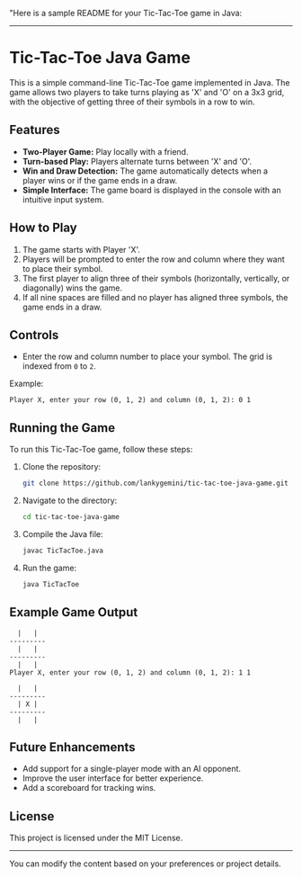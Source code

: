 "Here is a sample README for your Tic-Tac-Toe game in Java:

---

# Tic-Tac-Toe Java Game

This is a simple command-line Tic-Tac-Toe game implemented in Java. The game allows two players to take turns playing as 'X' and 'O' on a 3x3 grid, with the objective of getting three of their symbols in a row to win.

## Features

- **Two-Player Game:** Play locally with a friend.
- **Turn-based Play:** Players alternate turns between 'X' and 'O'.
- **Win and Draw Detection:** The game automatically detects when a player wins or if the game ends in a draw.
- **Simple Interface:** The game board is displayed in the console with an intuitive input system.

## How to Play

1. The game starts with Player 'X'.
2. Players will be prompted to enter the row and column where they want to place their symbol.
3. The first player to align three of their symbols (horizontally, vertically, or diagonally) wins the game.
4. If all nine spaces are filled and no player has aligned three symbols, the game ends in a draw.

## Controls

- Enter the row and column number to place your symbol. The grid is indexed from `0` to `2`.

Example:
```
Player X, enter your row (0, 1, 2) and column (0, 1, 2): 0 1
```

## Running the Game

To run this Tic-Tac-Toe game, follow these steps:

1. Clone the repository:
   ```bash
   git clone https://github.com/lankygemini/tic-tac-toe-java-game.git
   ```

2. Navigate to the directory:
   ```bash
   cd tic-tac-toe-java-game
   ```

3. Compile the Java file:
   ```bash
   javac TicTacToe.java
   ```

4. Run the game:
   ```bash
   java TicTacToe
   ```

## Example Game Output

```
  |   |  
---------
  |   |  
---------
  |   |  
Player X, enter your row (0, 1, 2) and column (0, 1, 2): 1 1

  |   |  
---------
  | X |  
---------
  |   |  
```

## Future Enhancements

- Add support for a single-player mode with an AI opponent.
- Improve the user interface for better experience.
- Add a scoreboard for tracking wins.

## License

This project is licensed under the MIT License.

---

You can modify the content based on your preferences or project details.
